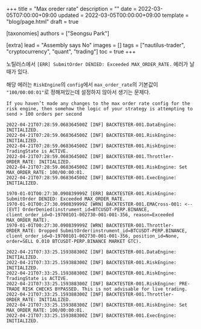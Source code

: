 +++
title = "Max oreder rate"
description = ""
date = 2022-03-05T07:00:00+09:00
updated = 2022-03-05T00:00:00+09:00
template = "blog/page.html"
draft = true

[taxonomies]
authors = ["Seongsu Park"]

[extra]
lead = "Assembly says No"
images = []
tags = ["nautilus-trader", "cryptocurrency", "quant", "trading"]
toc = true
+++

노틸러스에서 `[ERR] SubmitOrder DENIED: Exceeded MAX_ORDER_RATE.` 에러가 날 때가 있다.

해당 에러는 `RiskEngine`의 `config`에서 `max_order_rate`의 기본값이 `"100/00:00:01"`로 정해져있는데 설정하지 않아서 생기는 문제다.

```
If you haven’t made any changes to the max order rate config for the risk engine, then somehow the logic of your strategy is attempting to send > 100 orders per second
```

```shell
2022-04-21T07:28:59.068364500Z [INF] BACKTESTER-001.DataEngine: INITIALIZED.
2022-04-21T07:28:59.068364500Z [INF] BACKTESTER-001.RiskEngine: INITIALIZED.
2022-04-21T07:28:59.068364500Z [INF] BACKTESTER-001.RiskEngine: TradingState is ACTIVE.
2022-04-21T07:28:59.068364500Z [INF] BACKTESTER-001.Throttler-ORDER_RATE: INITIALIZED.
2022-04-21T07:28:59.068364500Z [INF] BACKTESTER-001.RiskEngine: Set MAX_ORDER_RATE: 100/00:00:01.
2022-04-21T07:28:59.068364500Z [INF] BACKTESTER-001.ExecEngine: INITIALIZED.
```
```shell
1970-01-01T00:27:30.090839999Z [ERR] BACKTESTER-001.RiskEngine: SubmitOrder DENIED: Exceeded MAX_ORDER_RATE.
1970-01-01T00:27:30.090839999Z [WRN] BACKTESTER-001.EMACross-001: <--[EVT] OrderDenied(instrument_id=BTCUSDT-PERP.BINANCE, client_order_id=O-19700101-002730-001-001-356, reason=Exceeded MAX_ORDER_RATE).
1970-01-01T00:27:30.090839999Z [WRN] BACKTESTER-001.Throttler-ORDER_RATE: Dropped SubmitOrder(instrument_id=BTCUSDT-PERP.BINANCE, client_order_id=O-19700101-002730-001-001-356, position_id=None, order=SELL 0.010 BTCUSDT-PERP.BINANCE MARKET GTC).
```
```shell
2022-04-21T07:33:25.159388300Z [INF] BACKTESTER-001.DataEngine: INITIALIZED.
2022-04-21T07:33:25.159388300Z [INF] BACKTESTER-001.RiskEngine: INITIALIZED.
2022-04-21T07:33:25.159388300Z [INF] BACKTESTER-001.RiskEngine: TradingState is ACTIVE.
2022-04-21T07:33:25.159388300Z [INF] BACKTESTER-001.RiskEngine: PRE-TRADE RISK CHECKS BYPASSED. This is not advisable for live trading.
2022-04-21T07:33:25.159388300Z [INF] BACKTESTER-001.Throttler-ORDER_RATE: INITIALIZED.
2022-04-21T07:33:25.159388300Z [INF] BACKTESTER-001.RiskEngine: Set MAX_ORDER_RATE: 100/00:00:01.
2022-04-21T07:33:25.159388300Z [INF] BACKTESTER-001.ExecEngine: INITIALIZED.
```